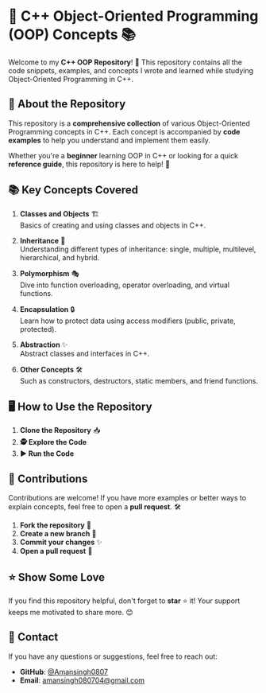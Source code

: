 # 🚀 C++ Object-Oriented Programming (OOP) Concepts 📚

Welcome to my **C++ OOP Repository**! 🎉 This repository contains all the code snippets, examples, and concepts I wrote and learned while studying Object-Oriented Programming in C++.

## 🌟 About the Repository

This repository is a **comprehensive collection** of various Object-Oriented Programming concepts in C++. Each concept is accompanied by **code examples** to help you understand and implement them easily.

Whether you're a **beginner** learning OOP in C++ or looking for a quick **reference guide**, this repository is here to help! 🚀



## 📚 Key Concepts Covered

1. **Classes and Objects** 🏗️  
   Basics of creating and using classes and objects in C++.

2. **Inheritance** 🧬  
   Understanding different types of inheritance: single, multiple, multilevel, hierarchical, and hybrid.

3. **Polymorphism** 🎭  
   Dive into function overloading, operator overloading, and virtual functions.

4. **Encapsulation** 🔒  
   Learn how to protect data using access modifiers (public, private, protected).

5. **Abstraction** ✨  
   Abstract classes and interfaces in C++.

6. **Other Concepts** 🛠️  
   Such as constructors, destructors, static members, and friend functions.

## 🖥️ How to Use the Repository

1. **Clone the Repository** 📥  
2. **🕵️ Explore the Code**
3. **▶️ Run the Code**


## 🤝 Contributions

Contributions are welcome! If you have more examples or better ways to explain concepts, feel free to open a **pull request**. 🛠️

1. **Fork the repository** 🍴  
2. **Create a new branch** 📄  
3. **Commit your changes** ✨  
4. **Open a pull request** 🚀  

## ⭐ Show Some Love

If you find this repository helpful, don't forget to **star** ⭐ it! Your support keeps me motivated to share more. 😊

## 📧 Contact

If you have any questions or suggestions, feel free to reach out:

- **GitHub**: [@Amansingh0807](https://github.com/Amansingh0807)  
- **Email**: amansingh080704@gmail.com

